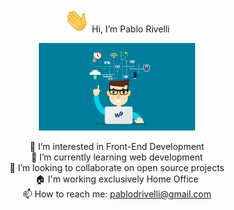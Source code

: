 <div  align="center">
 
<img src="https://github.com/ABSphreak/ABSphreak/blob/master/gifs/Hi.gif" width="40px"> Hi, I’m Pablo Rivelli
 
<img width="250px" src="desarrollador-web.png"> <br>


 👀 I’m interested in Front-End Development <br>
 🌱 I’m currently learning web development <br>
 💞️ I’m looking to collaborate on open source projects <br>
 🏠 I'm working exclusively Home Office <br>
 📫 How to reach me: pablodrivelli@gmail.com <br>
         
</div>  






<!---
pablorivelli/pablorivelli is a ✨ special ✨ repository because its `README.md` (this file) appears on your GitHub profile.
You can click the Preview link to take a look at your changes.
--->
